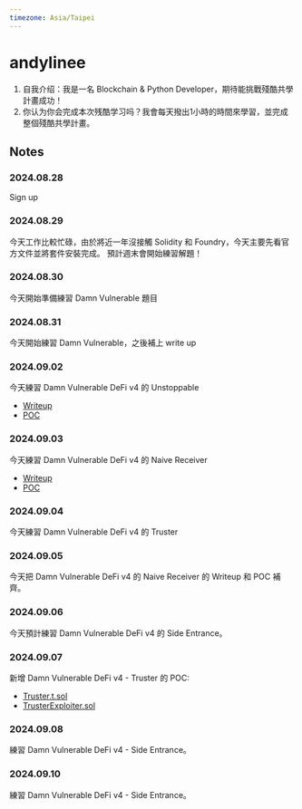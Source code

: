 ```yaml
---
timezone: Asia/Taipei
---
```


# andylinee

1. 自我介绍：我是一名 Blockchain & Python Developer，期待能挑戰殘酷共學計畫成功！
2. 你认为你会完成本次残酷学习吗？我會每天撥出1小時的時間來學習，並完成整個殘酷共學計畫。

## Notes

<!-- Content_START -->

### 2024.08.28

Sign up

### 2024.08.29

今天工作比較忙碌，由於將近一年沒接觸 Solidity 和 Foundry，今天主要先看官方文件並將套件安裝完成。
預計週末會開始練習解題！

### 2024.08.30

今天開始準備練習 Damn Vulnerable 題目

### 2024.08.31

今天開始練習 Damn Vulnerable，之後補上 write up

### 2024.09.02

今天練習 Damn Vulnerable DeFi v4 的 Unstoppable
- [Writeup](https://hackmd.io/@andylinee/HJNbJXN3A)
- [POC](https://github.com/DeFiHackLabs/Web3-CTF-Intensive-CoLearning/blob/main/Writeup/andylinee/DamnVulnerableDeFiV4/Unstoppable.t.sol)

### 2024.09.03

今天練習 Damn Vulnerable DeFi v4 的 Naive Receiver
- [Writeup](https://hackmd.io/@andylinee/ry-E2HVnA)
- [POC](https://github.com/DeFiHackLabs/Web3-CTF-Intensive-CoLearning/blob/main/Writeup/andylinee/DamnVulnerableDeFiV4/NaiveReceiver.t.sol)

### 2024.09.04
今天練習 Damn Vulnerable DeFi v4 的 Truster

### 2024.09.05

今天把 Damn Vulnerable DeFi v4 的 Naive Receiver 的 Writeup 和 POC 補齊。

### 2024.09.06

今天預計練習 Damn Vulnerable DeFi v4 的 Side Entrance。

### 2024.09.07

新增 Damn Vulnerable DeFi v4 - Truster 的 POC: 
- [Truster.t.sol](https://github.com/DeFiHackLabs/Web3-CTF-Intensive-CoLearning/blob/main/Writeup/andylinee/DamnVulnerableDeFiV4/Truster.t.sol)
- [TrusterExploiter.sol](https://github.com/DeFiHackLabs/Web3-CTF-Intensive-CoLearning/blob/main/Writeup/andylinee/DamnVulnerableDeFiV4/TrusterExploiter.sol)

### 2024.09.08

練習 Damn Vulnerable DeFi v4 - Side Entrance。

### 2024.09.10
 
練習 Damn Vulnerable DeFi v4 - Side Entrance。

<!-- Content_END -->
